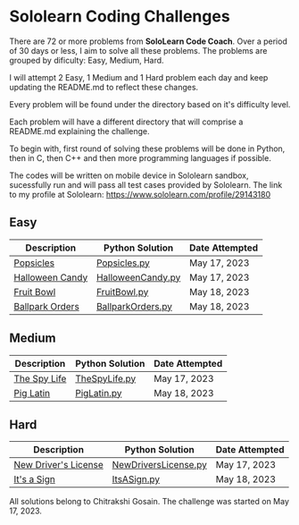 # Sololearn Coding Challenges

There are 72 or more problems from **SoloLearn Code Coach**. Over a period of 30 days or less, I aim to solve all these problems.
The problems are grouped by dificulty: Easy, Medium, Hard.

I will attempt 2 Easy, 1 Medium and 1 Hard problem each day and keep updating the README.md to reflect these changes.

Every problem will be found under the directory based on it's difficulty level.

Each problem will have a different directory that will comprise a README.md explaining the challenge.

To begin with, first round of solving these problems will be done in Python, then in C, then C++ and then more programming languages if possible.

The codes will be written on mobile device in Sololearn sandbox, sucessfully run and will pass all test cases provided by Sololearn. The link to my profile at Sololearn: <https://www.sololearn.com/profile/29143180>

## Easy

| Description                                        | Python Solution                                               | Date Attempted |
| -------------------------------------------------- | ------------------------------------------------------------- | -------------- |
| [Popsicles](Easy/Popsicles/README.md)            | [Popsicles.py](Easy/Popsicles/popsicles.py)                 | May 17, 2023   |
| [Halloween Candy](Easy/HalloweenCandy/README.md) | [HalloweenCandy.py](Easy/HalloweenCandy/halloween_candy.py) | May 17, 2023   |
| [Fruit Bowl](Easy/FruitBowl/README.md) | [FruitBowl.py](Easy/FruitBowl/fruit_bowl.py) | May 18, 2023   |
| [Ballpark Orders](Easy/BallparkOrders/README.md) | [BallparkOrders.py](Easy/BallparkOrders/ballpark_orders.py) | May 18, 2023   | >> easy

## Medium

| Description                                   | Python Solution                                      | Date Attempted |
| --------------------------------------------- | ---------------------------------------------------- | -------------- |
| [The Spy Life](Medium/TheSpyLife/README.md) | [TheSpyLife.py](Medium/TheSpyLife/the_spy_life.py) | May 17, 2023   |
| [Pig Latin](Medium/PigLatin/README.md) | [PigLatin.py](Medium/PigLatin/pig_latin.py) | May 18, 2023   | >> medium

## Hard

| Description                                                | Python Solution                                                         | Date Attempted |
| ---------------------------------------------------------- | ----------------------------------------------------------------------- | -------------- |
| [New Driver's License](Hard/NewDriversLicense/README.md) | [NewDriversLicense.py](Hard/NewDriversLicense/new_drivers_license.py) | May 17, 2023   |
| [It's a Sign](Hard/ItsASign/README.md) | [ItsASign.py](Hard/ItsASign/its_a_sign.py) | May 18, 2023   | >> hard

All solutions belong to Chitrakshi Gosain. The challenge was started on May 17, 2023.
